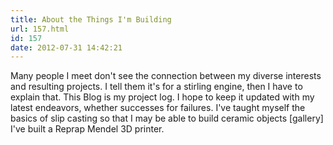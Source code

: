 ```yaml
---
title: About the Things I'm Building
url: 157.html
id: 157
date: 2012-07-31 14:42:21
---
```


Many people I meet don't see the connection between my diverse interests and resulting projects. I tell them it's for a stirling engine, then I have to explain that. This Blog is my project log. I hope to keep it updated with my latest endeavors, whether successes for failures. I've taught myself the basics of slip casting so that I may be able to build ceramic objects \[gallery\] I've built a Reprap Mendel 3D printer.